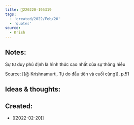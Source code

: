 ```yaml
---
title: 💬220220-195319
tags:
  - 'created/2022/Feb/20'
  - 'quotes'
source:
  - Krish
---
```


## Notes:
Sự tư duy phủ định là hình thức cao nhất của sự thông hiểu

Source: [[@ Krishnamurti, Tự do đầu tiên và cuối cùng]], p.51

## Ideas & thoughts:

## Created:
- [[2022-02-20]]
